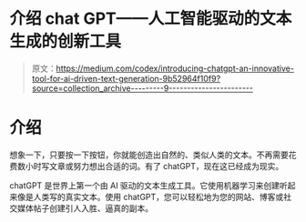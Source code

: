 # 介绍 chat GPT——人工智能驱动的文本生成的创新工具

> 原文：<https://medium.com/codex/introducing-chatgpt-an-innovative-tool-for-ai-driven-text-generation-9b52964f10f9?source=collection_archive---------9----------------------->

# 介绍

想象一下，只要按一下按钮，你就能创造出自然的、类似人类的文本。不再需要花费数小时写文章或努力想出合适的词。有了 chatGPT，现在这已经成为现实。

chatGPT 是世界上第一个由 AI 驱动的文本生成工具。它使用机器学习来创建听起来像是人类写的真实文本。使用 chatGPT，您可以轻松地为您的网站、博客或社交媒体帖子创建引人入胜、逼真的副本。